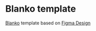 # Blanko template
[Blanko](https://potapenkovadim.github.io/blanko/) template based on [Figma Design](https://www.figma.com/file/ZbuAOuBN8tw0Ysuxa2Cpld/blanko)